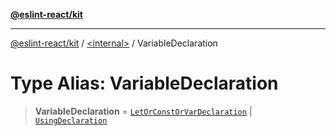 [**@eslint-react/kit**](../../README.md)

***

[@eslint-react/kit](../../README.md) / [\<internal\>](../README.md) / VariableDeclaration

# Type Alias: VariableDeclaration

> **VariableDeclaration** = [`LetOrConstOrVarDeclaration`](LetOrConstOrVarDeclaration.md) \| [`UsingDeclaration`](UsingDeclaration.md)

